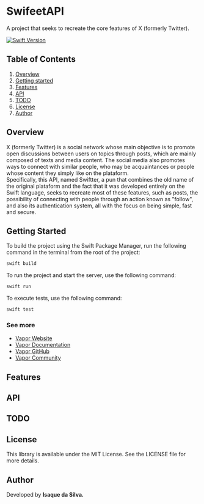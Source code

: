 # SwifeetAPI

A project that seeks to recreate the core features of X (formerly Twitter).

 <a href="" rel="nofollow"><img src="https://camo.githubusercontent.com/498ead3b529283d08c8db814f646db66ac683bb6b8ced181087fdcde9106c241/68747470733a2f2f696d672e736869656c64732e696f2f656e64706f696e743f75726c3d687474707325334125324625324673776966747061636b616765696e6465782e636f6d2532466170692532467061636b616765732532466d316775656c706625324673776966742d7265616c74696d652d6f70656e616925324662616467652533467479706525334473776966742d76657273696f6e7326636f6c6f723d627269676874677265656e" alt="Swift Version" data-canonical-src="https://img.shields.io/endpoint?url=https%3A%2F%2Fswiftpackageindex.com%2Fapi%2Fpackages%2Fm1guelpf%2Fswift-realtime-openai%2Fbadge%3Ftype%3Dswift-versions&amp;color=brightgreen" style="max-width: 100%;"></a>
 
 
## Table of Contents
1. [Overview](#overview)
2. [Getting started](#getting-started)
3. [Features](#features)
4. [API](#api)
5. [TODO](#todo)
6. [License](#license)
7. [Author](#author)

## Overview

X (formerly Twitter) is a social network whose main objective is to promote open discussions between users on topics through posts, which are mainly composed of texts and media content. The social media also promotes ways to connect with similar people, who may be acquaintances or people whose content they simply like on the plataform.<br>
Specifically, this API, named Swiftter, a pun that combines the old name of the original plataform and the fact that it was developed entirely on the Swift language, seeks to recreate most of these features, such as posts, the possibility of connecting with people through an action known as "follow", and also its authentication system, all with the focus on being simple, fast and secure.<br>

## Getting Started

To build the project using the Swift Package Manager, run the following command in the terminal from the root of the project:
```bash
swift build
```

To run the project and start the server, use the following command:
```bash
swift run
```

To execute tests, use the following command:
```bash
swift test
```

### See more

- [Vapor Website](https://vapor.codes)
- [Vapor Documentation](https://docs.vapor.codes)
- [Vapor GitHub](https://github.com/vapor)
- [Vapor Community](https://github.com/vapor-community)

## Features

## API

## TODO

## License

This library is available under the MIT License. See the LICENSE file for more details.

## Author

Developed by **Isaque da Silva.**
